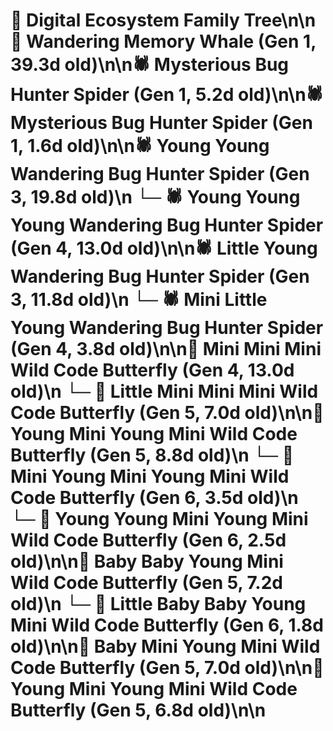 # 🌳 Digital Ecosystem Family Tree\n\n🐋 Wandering Memory Whale (Gen 1, 39.3d old)\n\n🕷️ Mysterious Bug Hunter Spider (Gen 1, 5.2d old)\n\n🕷️ Mysterious Bug Hunter Spider (Gen 1, 1.6d old)\n\n🕷️ Young Young Wandering Bug Hunter Spider (Gen 3, 19.8d old)\n  └─ 🕷️ Young Young Young Wandering Bug Hunter Spider (Gen 4, 13.0d old)\n\n🕷️ Little Young Wandering Bug Hunter Spider (Gen 3, 11.8d old)\n  └─ 🕷️ Mini Little Young Wandering Bug Hunter Spider (Gen 4, 3.8d old)\n\n🦋 Mini Mini Mini Wild Code Butterfly (Gen 4, 13.0d old)\n  └─ 🦋 Little Mini Mini Mini Wild Code Butterfly (Gen 5, 7.0d old)\n\n🦋 Young Mini Young Mini Wild Code Butterfly (Gen 5, 8.8d old)\n  └─ 🦋 Mini Young Mini Young Mini Wild Code Butterfly (Gen 6, 3.5d old)\n  └─ 🦋 Young Young Mini Young Mini Wild Code Butterfly (Gen 6, 2.5d old)\n\n🦋 Baby Baby Young Mini Wild Code Butterfly (Gen 5, 7.2d old)\n  └─ 🦋 Little Baby Baby Young Mini Wild Code Butterfly (Gen 6, 1.8d old)\n\n🦋 Baby Mini Young Mini Wild Code Butterfly (Gen 5, 7.0d old)\n\n🦋 Young Mini Young Mini Wild Code Butterfly (Gen 5, 6.8d old)\n\n
